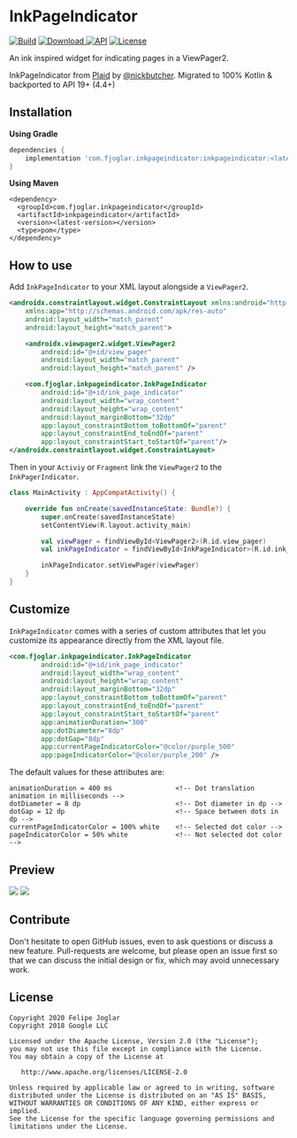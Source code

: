 # InkPageIndicator
[![Build](https://github.com/fjoglar/InkPageIndicator/workflows/Build/badge.svg)](https://github.com/fjoglar/InkPageIndicator/actions?query=workflow%3A%22Build%22)
[![Download](https://api.bintray.com/packages/fjoglar/maven/inkpageindicator/images/download.svg?version=1.0.0) ](https://bintray.com/fjoglar/maven/inkpageindicator/1.0.0/link)
[![API](https://img.shields.io/badge/API-19%2B-brightgreen.svg?style=flat)](https://developer.android.com/studio/releases/platforms#4.4)
[![License](https://img.shields.io/badge/license-Apache%202.0-blue.svg)](https://github.com/fjoglar/InkPageIndicator/blob/master/LICENSE)

An ink inspired widget for indicating pages in a ViewPager2.

InkPageIndicator from [Plaid](https://github.com/nickbutcher/plaid) by [@nickbutcher](https://github.com/nickbutcher). Migrated to 100% Kotlin & backported to API 19+ (4.4+)

## Installation
**Using Gradle**
```gradle
dependencies {
    implementation 'com.fjoglar.inkpageindicator:inkpageindicator:<latest-version>'
}
```

**Using Maven**

```maven
<dependency>
  <groupId>com.fjoglar.inkpageindicator</groupId>
  <artifactId>inkpageindicator</artifactId>
  <version><latest-version></version>
  <type>pom</type>
</dependency>
```

## How to use
Add `InkPageIndicator` to your XML layout alongside a `ViewPager2`.

```xml
<androidx.constraintlayout.widget.ConstraintLayout xmlns:android="http://schemas.android.com/apk/res/android"
    xmlns:app="http://schemas.android.com/apk/res-auto"
    android:layout_width="match_parent"
    android:layout_height="match_parent">

    <androidx.viewpager2.widget.ViewPager2
        android:id="@+id/view_pager"
        android:layout_width="match_parent"
        android:layout_height="match_parent" />

    <com.fjoglar.inkpageindicator.InkPageIndicator
        android:id="@+id/ink_page_indicator"
        android:layout_width="wrap_content"
        android:layout_height="wrap_content"
        android:layout_marginBottom="32dp"
        app:layout_constraintBottom_toBottomOf="parent"
        app:layout_constraintEnd_toEndOf="parent"
        app:layout_constraintStart_toStartOf="parent"/>
</androidx.constraintlayout.widget.ConstraintLayout>
```
Then in your `Activiy` or `Fragment` link the `ViewPager2` to the `InkPagerIndicator`.

```kotlin
class MainActivity : AppCompatActivity() {

    override fun onCreate(savedInstanceState: Bundle?) {
        super.onCreate(savedInstanceState)
        setContentView(R.layout.activity_main)

        val viewPager = findViewById<ViewPager2>(R.id.view_pager)
        val inkPageIndicator = findViewById<InkPageIndicator>(R.id.ink_page_indicator)

        inkPageIndicator.setViewPager(viewPager)
    }
}
``` 

## Customize
`InkPageIndicator` comes with a series of custom attributes that let you customize its appearance directly from the XML layout file.

```xml
<com.fjoglar.inkpageindicator.InkPageIndicator
        android:id="@+id/ink_page_indicator"
        android:layout_width="wrap_content"
        android:layout_height="wrap_content"
        android:layout_marginBottom="32dp"
        app:layout_constraintBottom_toBottomOf="parent"
        app:layout_constraintEnd_toEndOf="parent"
        app:layout_constraintStart_toStartOf="parent"
        app:animationDuration="300"
        app:dotDiameter="8dp"
        app:dotGap="8dp"
        app:currentPageIndicatorColor="@color/purple_500"
        app:pageIndicatorColor="@color/purple_200" />
```

The default values for these attributes are: 

```
animationDuration = 400 ms                <!-- Dot translation animation in milliseconds -->
dotDiameter = 8 dp                        <!-- Dot diameter in dp -->
dotGap = 12 dp                            <!-- Space between dots in dp -->
currentPageIndicatorColor = 100% white    <!-- Selected dot color -->
pageIndicatorColor = 50% white            <!-- Not selected dot color -->
```

## Preview
![](https://github.com/fjoglar/InkPageIndicator/blob/master/screenshots/plaid.gif)
![](https://github.com/fjoglar/InkPageIndicator/blob/master/screenshots/lyricly.gif)

## Contribute
Don't hesitate to open GitHub issues, even to ask questions or discuss a new feature. Pull-requests are welcome, but please open an issue first so that we can discuss the initial design or fix, which may avoid unnecessary work.

## License

```
Copyright 2020 Felipe Joglar
Copyright 2018 Google LLC

Licensed under the Apache License, Version 2.0 (the "License");
you may not use this file except in compliance with the License.
You may obtain a copy of the License at

   http://www.apache.org/licenses/LICENSE-2.0

Unless required by applicable law or agreed to in writing, software
distributed under the License is distributed on an "AS IS" BASIS,
WITHOUT WARRANTIES OR CONDITIONS OF ANY KIND, either express or implied.
See the License for the specific language governing permissions and
limitations under the License.
```
